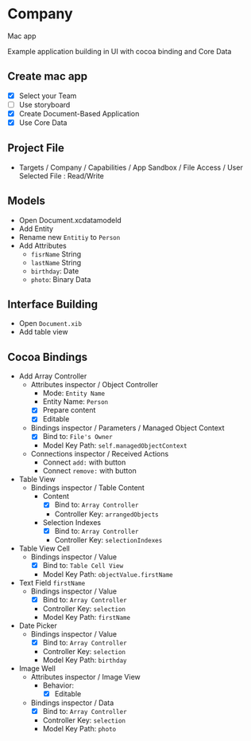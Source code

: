 #  Company

Mac app

Example application building in UI with cocoa binding and Core Data

## Create mac app

- [x] Select your Team
- [ ] Use storyboard
- [x] Create Document-Based Application
- [x] Use Core Data

## Project File
- Targets / Company / Capabilities / App Sandbox / File Access / User Selected File : Read/Write

## Models

- Open Document.xcdatamodeld
- Add Entity
- Rename new `Entitiy` to `Person`
- Add Attributes
  - `fisrName` String
  - `lastName` String
  - `birthday`: Date
  - `photo`: Binary Data

## Interface Building

- Open `Document.xib`
- Add table view

## Cocoa Bindings

- Add Array Controller
  - Attributes inspector / Object Controller
    - Mode: `Entity Name`
    - Entity Name: `Person`
    - [x] Prepare content
    - [x] Editable
  - Bindings inspector / Parameters / Managed Object Context
    - [x] Bind to: `File's Owner`
    - Model Key Path: `self.managedObjectContext`
  - Connections inspector / Received Actions
    - Connect `add:` with button
    - Connect `remove:` with button
- Table View
  - Bindings inspector / Table Content
    - Content
      - [x] Bind to: `Array Controller`
      - Controller Key: `arrangedObjects`
    - Selection Indexes
      - [x] Bind to: `Array Controller`
      - Controller Key: `selectionIndexes`
- Table View Cell
  - Bindings inspector / Value
    - [x] Bind to: `Table Cell View`
    - Model Key Path: `objectValue.firstName`
- Text Field `firstName`
  - Bindings inspector / Value
    - [x] Bind to: `Array Controller`
    - Controller Key: `selection`
    - Model Key Path: `firstName`
- Date Picker
  - Bindings inspector / Value
    - [x] Bind to: `Array Controller`
    - Controller Key: `selection`
    - Model Key Path: `birthday`
- Image Well
  - Attributes inspector / Image View
    - Behavior:
      - [x] Editable
   - Bindings inspector / Data
     - [x] Bind to: `Array Controller`
     - Controller Key: `selection`
     - Model Key Path: `photo`
